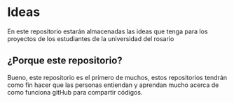 # Ideas
En este repositorio estarán almacenadas las ideas que tenga para los proyectos de los estudiantes de la universidad del rosario

## ¿Porque este repositorio?
Bueno, este repositorio es el primero de muchos, estos repositorios tendrán como fin hacer que las personas entiendan y aprendan mucho acerca de como funciona gitHub para compartir códigos.

